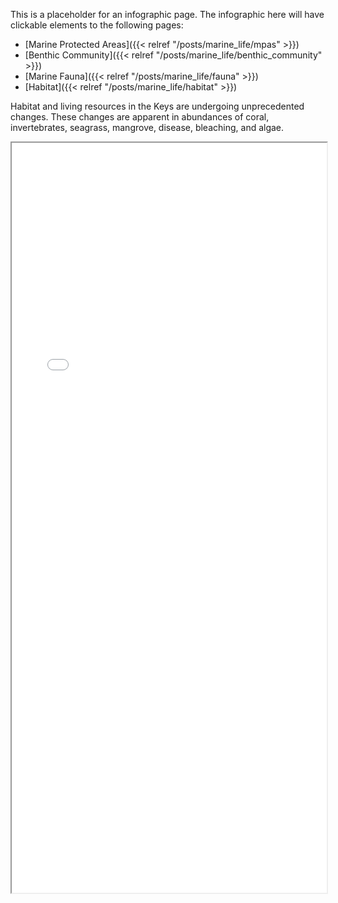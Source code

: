 
This is a placeholder for an infographic page.
The infographic here will have clickable elements to the following pages:

- [Marine Protected Areas]({{< relref "/posts/marine_life/mpas" >}})
- [Benthic Community]({{< relref "/posts/marine_life/benthic_community" >}})
- [Marine Fauna]({{< relref "/posts/marine_life/fauna" >}})
- [Habitat]({{< relref "/posts/marine_life/habitat" >}})

Habitat and living resources in the Keys are undergoing unprecedented changes.
These changes are apparent in abundances of coral, invertebrates, seagrass, mangrove, disease, bleaching, and algae.

 <iframe src="../../svg/marine_life.svg" width=100% height=1200>
